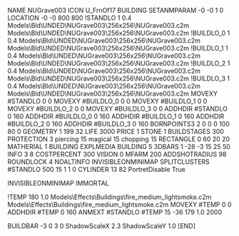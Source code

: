 NAME NUGrave003
ICON U_FrnOf17
BUILDING
SETANMPARAM -0 -0 1 0
LOCATION -0 -0 800 800
!STANDLO      1 0.4 Models\Bld\UNDED\NUGrave003\256x256\NUGrave003.c2m Models\Bld\UNDED\NUGrave003\256x256\NUGrave003.c2m 
!BUILDLO_0    1 0.4 Models\Bld\UNDED\NUGrave003\256x256\NUGrave003.c2m Models\Bld\UNDED\NUGrave003\256x256\NUGrave003.c2m 
!BUILDLO_1    1 0.4 Models\Bld\UNDED\NUGrave003\256x256\NUGrave003.c2m Models\Bld\UNDED\NUGrave003\256x256\NUGrave003.c2m 
!BUILDLO_2    1 0.4 Models\Bld\UNDED\NUGrave003\256x256\NUGrave003.c2m Models\Bld\UNDED\NUGrave003\256x256\NUGrave003.c2m 
!BUILDLO_3    1 0.4 Models\Bld\UNDED\NUGrave003\256x256\NUGrave003.c2m Models\Bld\UNDED\NUGrave003\256x256\NUGrave003.c2m 
MOVEXY #STANDLO    0 0
MOVEXY #BUILDLO_0  0 0
MOVEXY #BUILDLO_1  0 0
MOVEXY #BUILDLO_2  0 0
MOVEXY #BUILDLO_3  0 0
ADDHDIR #STANDLO 0 160
ADDHDIR #BUILDLO_0 0 160
ADDHDIR #BUILDLO_1 0 160
ADDHDIR #BUILDLO_2 0 160
ADDHDIR #BUILDLO_3 0 160
BORNPOINTS3 2 0 0 0 100 80 0
GEOMETRY 1 199 32
LIFE     3000
PRICE 1 STONE 1
BUILDSTAGES 300
PROTECTION 3 piercing 15 magical 15 chopping 15
RECTANGLE    0 60 20 20
MATHERIAL 1 BUILDING
EXPLMEDIA BUILDING 5
3DBARS 1 -28 -3 15 25 50
INFO 3 8
COSTPERCENT 300
VISION 0
MFARM 200
ADDSHOTRADIUS 98
ROUNDLOCK 4
NOALTINFO
INVISIBLEONMINIMAP
SPLITCLUSTERS #STANDLO 500 15 1 1 0
CYLINDER 13 82
PortretDisable True

INVISIBLEONMINIMAP
IMMORTAL

!TEMP 180 1.0 Models\Effects\Buildings\fire_medium_lightsmoke.c2m Models\Effects\Buildings\fire_medium_lightsmoke.c2m
MOVEXY  #TEMP 0 0
ADDHDIR #TEMP 0 160
ANMEXT #STANDLO #TEMP 15 -36 179 1.0 2000

BUILDBAR -3 0 3 0
ShadowScaleX 2.3
ShadowScaleY 1.0
[END]
